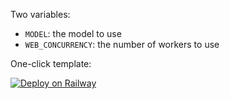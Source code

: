 Two variables:

- `MODEL`: the model to use
- `WEB_CONCURRENCY`: the number of workers to use

One-click template:

[![Deploy on Railway](https://railway.app/button.svg)](https://railway.app/template/oFLL6X?referralCode=mg)
